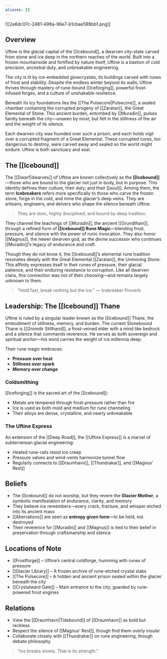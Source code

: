 ```yaml
---
aliases: []
---
```


![[2a6dc07c-2481-498a-96e7-b1cbae589bb1.png]]
## Overview

Uftine is the glacial capital of the [[Icebound]], a dwarven city-state carved from stone and ice deep in the northern reaches of the world. Built into a frozen mountainside and fortified by nature itself, Uftine is a bastion of cold precision, ancestral duty, and unbreakable engineering.

The city is lit by ice-embedded glowcrystals, its buildings carved with runes of frost and stability. Despite the endless winter beyond its walls, Uftine thrives through mastery of rune-bound [[Iceforging]], powerful frost-infused forges, and a culture of unshakable resilience.

Beneath its icy foundations lies the [[The Pulsecore|Pulsecore]], a sealed chamber containing the corrupted progeny of [[Zaratan]], the Great Elemental of Stone. This ancient burden, entombed by [[Muradin]], pulses faintly beneath the city—unseen by most, but felt in the stillness of the air and the weight of its silence.

Each dwarven city was founded over such a prison, and each holds vigil over a corrupted fragment of a Great Elemental. These corrupted cores, too dangerous to destroy, were carved away and sealed so the world might endure. Uftine is both sanctuary and seal.

## The [[Icebound]]

The [[Dwarf|dwarves]] of Uftine are known collectively as the **[[Icebound]]**—those who are bound to the glacier not just in body, but in purpose. This identity defines their culture, their duty, and their [[soul]]. Among them, the term **Icebreakers** refers more specifically to those who carve the frozen stone, forge in the cold, and mine the glacier’s deep veins. They are artisans, engineers, and delvers who shape the silence beneath Uftine.
  
>They are stoic, highly disciplined, and bound by deep tradition.

They channel the teachings of [[Muradin]], the ancient [[Grundthain]], through a refined form of **[[Icebound]] Rune Magic**—blending frost, pressure, and silence with the power of runic invocation. They also honor [[Magnus]], the newer dwarven god, as the divine successor who continues [[Muradin]]’s legacy of endurance and craft.


Though they do not know it, the [[Icebound]]’s elemental rune tradition resonates deeply with the Great Elemental [[Zaratan]], the Unmoving Stone. This affinity expresses itself in their runes of pressure, their glacial patience, and their enduring resistance to corruption. Like all dwarven clans, this connection was not of their choosing—and remains largely unknown to them.

> “Hold fast, break nothing but the ice.” — Icebreaker Proverb

## Leadership: The [[Icebound]] Thane

Uftine is ruled by a singular leader known as the [[Icebound]] Thane, the embodiment of stillness, memory, and burden. The current Stonebound Thane is [[Gromdir Stillhand]], a frost-veined elder with a mind like bedrock and a silence that commands reverence. He serves as both sovereign and spiritual anchor—his word carries the weight of ice millennia deep.
  
Their rune magic embraces:
- **Pressure over heat**
- **Stillness over spark**
- **Memory over change**

### Coldsmithing

[[Iceforging]] is the sacred art of the [[Icebound]]:
- Metals are tempered through frost-pressure rather than fire
- Ice is used as both mold and medium for rune channeling
- Their alloys are dense, crystalline, and nearly unbreakable

### The Uftine Express

An extension of the [[Deep Road]], the [[Uftine Express]] is a marvel of subterranean glacial engineering:
- Heated rune-rails resist ice creep
- Pressure valves and wind-vents harmonize tunnel flow
- Regularly connects to [[Draumhavn]], [[Thundrakar]], and [[Magnus’ Rest]]


## Beliefs

- The [[Icebound]] do not worship, but they revere the **Glacier Mother**, a symbolic manifestation of endurance, clarity, and memory
- They believe ice remembers—every crack, fracture, and whisper etched into its ancient mass
- [[Aberrations]] are seen as **entropy given form**—to be held, not destroyed
- Their reverence for [[Muradin]] and [[Magnus]] is tied to their belief in preservation through craftsmanship and silence

## Locations of Note
- [[Frostforge]] – Uftine’s central coldforge, humming with runes of pressure
- [[Glacier Library]] – A frozen archive of rune-etched crystal slabs
- [[The Pulsecore]] – A hidden and ancient prison sealed within the glacier beneath the city
- [[Crystalward Gate]] – Main entrance to the city, guarded by rune-powered frost engines  

## Relations

- View the [[Draumhavn|Tidebound]] of [[Draumhavn]] as bold but reckless
- Respect the silence of [[Magnus’ Rest]], though find them overly insular
- Collaborate closely with [[Thundrakar]] on rune engineering, though debate philosophy  

> “Ice breaks slowly. That is its strength.”